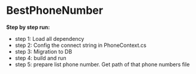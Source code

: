 # BestPhoneNumber
﻿**Step by step run:**

- step 1: Load all dependency
- step 2: Config the connect string in PhoneContext.cs
- step 3: Migration to DB
- step 4: build and run
- step 5: prepare list phone number. Get path of that phone numbers file
